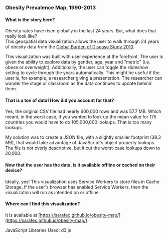 ### Obesity Prevalence Map, 1990-2013

#### What is the story here?
Obesity rates have risen globally in the last 24 years. But, what does that really look like?  
This geospatial data visualization allows the user to walk through 24 years of obesity data from the [Global Burden of Disease Study 2013](http://ghdx.healthdata.org/record/global-burden-disease-study-2013-gbd-2013-obesity-prevalence-1990-2013).  
  
This visualization was built with user experience at the forefront. The user is given the ability to explore data by gender, age, year and "metric" (i.e. obese or overweight). Additionally, the user can toggle the slideshow setting to cycle through the years automatically. This might be useful if the user is, for example, a researcher giving a presentation. The researcher can wander the stage or classroom as the data continues to update behind them.  
  
#### That is a ton of data! How did you account for that?
Yes, the original CSV file had nearly 600,000 rows and was 57.7 MB. Which meant, in the worst case, if you wanted to look up the mean value for 175 countries you would have to do 105,000,000 lookups. That is too many lookups.  
  
My solution was to create a JSON file, with a slightly smaller footprint (38.3 MB), that would take advantage of JavaScript's object property lookups. The file is not overly descriptive, but it cut the worst-case lookups down to 20,000.  
  
#### Now that the user has the data, is it available offline or cached on their device?
Ideally, yes! This visualization uses Service Workers to store files in Cache Storage. If the user's browser has enabled Service Workers, then the visualization will run as intended on or offline.  
  
#### Where can I find this visualization?
It is available at [https://sarafec.github.io/obesity-map/](https://sarafec.github.io/obesity-map/).  
  
JavaScript Libraries Used: d3.js  


